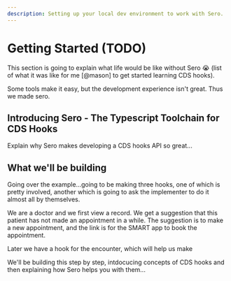 ```yaml
---
description: Setting up your local dev environment to work with Sero.
---
```


# Getting Started \(TODO\)

This section is going to explain what life would be like without Sero 😭 \(list of what it was like for me \[@mason\] to get started learning CDS hooks\). 

Some tools make it easy, but the development experience isn't great. Thus we made sero. 

## Introducing Sero - The Typescript Toolchain for CDS Hooks

Explain why Sero makes developing a CDS hooks API so great...

## What we'll be building

Going over the example...going to be making three hooks, one of which is pretty involved, another which is going to ask the implementer to do it almost all by themselves.

We are a doctor and we first view a record. We get a suggestion that this patient has not made an appointment in a while. The suggestion is to make a new appointment, and the link is for the SMART app to book the appointment. 

Later we have a hook for the encounter, which will help us make 

We'll be building this step by step, intdocucing concepts of CDS hooks and then explaining how Sero helps you with them...

